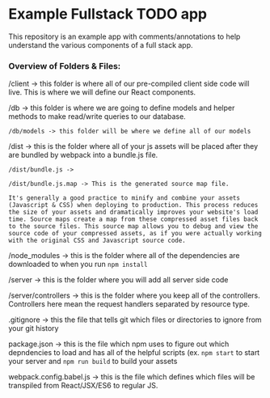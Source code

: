 # Example Fullstack TODO app

This repository is an example app with comments/annotations to help understand the various components of a full stack app.

### Overview of Folders & Files:

/client -> this folder is where all of our pre-compiled client side code will live. This is where we will define our React components.

/db -> this folder is where we are going to define models and helper methods to make read/write queries to our database.

    /db/models -> this folder will be where we define all of our models

/dist -> this is the folder where all of your js assets will be placed after they are bundled by webpack into a bundle.js file.

    /dist/bundle.js -> 

    /dist/bundle.js.map -> This is the generated source map file.

    It's generally a good practice to minify and combine your assets (Javascript & CSS) when deploying to production. This process reduces the size of your assets and dramatically improves your website's load time. Source maps create a map from these compressed asset files back to the source files. This source map allows you to debug and view the source code of your compressed assets, as if you were actually working with the original CSS and Javascript source code.

/node_modules -> this is the folder where all of the dependencies are downloaded to when you run `npm install`

/server -> this is the folder where you will add all server side code

  /server/controllers -> this is the folder where you keep all of the controllers. Controllers here mean the request handlers separated by resource type.

.gitignore -> this the file that tells git which files or directories to ignore from your git history

package.json -> this is the file which npm uses to figure out which depndencies to load and has all of the helpful scripts (ex. `npm start` to start your server and `npm run build` to build your assets

webpack.config.babel.js -> this is the file which defines which files will be transpiled from React/JSX/ES6 to regular JS.